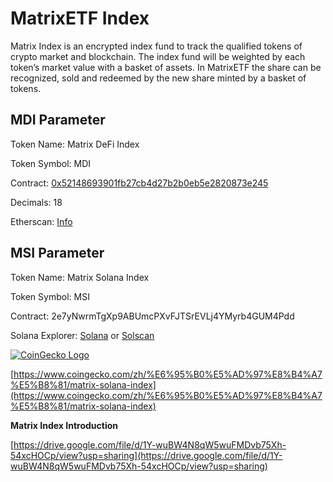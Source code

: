 # MatrixETF Index

Matrix Index is an encrypted index fund to track the qualified tokens of crypto market and blockchain. The index fund will be weighted by each token’s market value with a basket of assets. In MatrixETF the share can be recognized, sold and redeemed by the new share minted by a basket of tokens.

## MDI Parameter <a href="1734" id="1734"></a>

Token Name: Matrix DeFi Index

Token Symbol: MDI

Contract: [0x52148693901fb27cb4d27b2b0eb5e2820873e245](https://etherscan.io/address/0x52148693901fb27cb4d27b2b0eb5e2820873e245)

Decimals: 18

Etherscan: [Info](https://etherscan.io/token/0x52148693901fb27cb4d27b2b0eb5e2820873e245)

## MSI Parameter <a href="29fe" id="29fe"></a>

Token Name: Matrix Solana Index

Token Symbol: MSI

Contract: 2e7yNwrmTgXp9ABUmcPXvFJTSrEVLj4YMyrb4GUM4Pdd

Solana Explorer: [Solana](https://www.google.com/url?q=https://explorer.solana.com/address/2e7yNwrmTgXp9ABUmcPXvFJTSrEVLj4YMyrb4GUM4Pdd\&sa=D\&source=docs\&ust=1634909067885000\&usg=AOvVaw0fziCfkcXeJthvljS-EuaR) or [Solscan](https://solscan.io/token/2e7yNwrmTgXp9ABUmcPXvFJTSrEVLj4YMyrb4GUM4Pdd)

[![CoinGecko Logo](https://static.coingecko.com/s/coingecko-logo-d13d6bcceddbb003f146b33c2f7e8193d72b93bb343d38e392897c3df3e78bdd.png)](https://www.coingecko.com/zh)

[https://www.coingecko.com/zh/%E6%95%B0%E5%AD%97%E8%B4%A7%E5%B8%81/matrix-solana-index](https://www.coingecko.com/zh/%E6%95%B0%E5%AD%97%E8%B4%A7%E5%B8%81/matrix-solana-index)



**Matrix Index Introduction**

[https://drive.google.com/file/d/1Y-wuBW4N8qW5wuFMDvb75Xh-54xcHOCp/view?usp=sharing](https://drive.google.com/file/d/1Y-wuBW4N8qW5wuFMDvb75Xh-54xcHOCp/view?usp=sharing)
